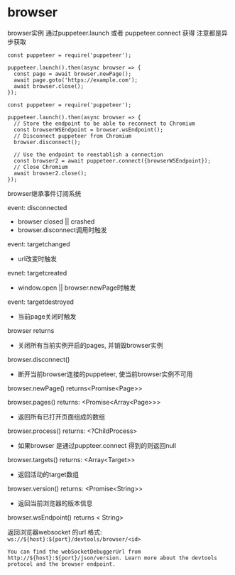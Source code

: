 # browser

browser实例 通过puppeteer.launch 或者 puppeteer.connect 获得 注意都是异步获取

```
const puppeteer = require('puppeteer');

puppeteer.launch().then(async browser => {
  const page = await browser.newPage();
  await page.goto('https://example.com');
  await browser.close();
});
```
```
const puppeteer = require('puppeteer');

puppeteer.launch().then(async browser => {
  // Store the endpoint to be able to reconnect to Chromium
  const browserWSEndpoint = browser.wsEndpoint();
  // Disconnect puppeteer from Chromium
  browser.disconnect();

  // Use the endpoint to reestablish a connection
  const browser2 = await puppeteer.connect({browserWSEndpoint});
  // Close Chromium
  await browser2.close();
});
```

browser继承事件订阅系统

event: disconnected

* browser closed || crashed
* browser.disconnect调用时触发

event: targetchanged

* url改变时触发

evnet: targetcreated

* window.open || browser.newPage时触发

event: targetdestroyed

* 当前page关闭时触发

browser returns<Promise>

* 关闭所有当前实例开启的pages, 并销毁browser实例

browser.disconnect()

* 断开当前browser连接的puppeteer, 使当前browser实例不可用

browser.newPage() returns<Promise\<Page>>

browser.pages() returns: <Promise<Array\<Page>>>

* 返回所有已打开页面组成的数组

browser.process() returns: <?ChildProcess>

* 如果browser 是通过puppteer.connect 得到的则返回null

browser.targets() returns: <Array\<Target>>

* 返回活动的target数组

browser.version() returns: <Promise\<String>>

* 返回当前浏览器的版本信息

browser.wsEndpoint() returns < String>

返回浏览器websocket 的url 格式: ```ws://${host}:${port}/devtools/browser/<id>```

```You can find the webSocketDebuggerUrl from http://${host}:${port}/json/version. Learn more about the devtools protocol and the browser endpoint.```




